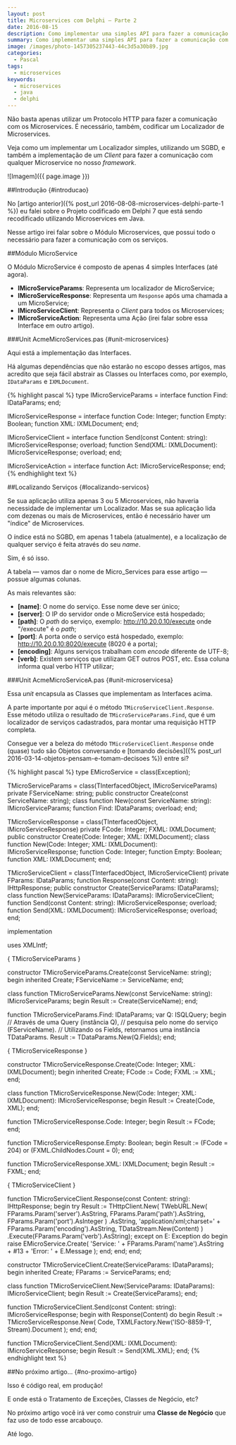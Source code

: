 ```yaml
---
layout: post
title: Microservices com Delphi — Parte 2
date: 2016-08-15
description: Como implementar uma simples API para fazer a comunicação com Microservices em Java.
summary: Como implementar uma simples API para fazer a comunicação com Microservices em Java.
image: /images/photo-1457305237443-44c3d5a30b89.jpg
categories: 
  - Pascal
tags:
  - microservices
keywords:
  - microservices
  - java
  - delphi
--- 
```


Não basta apenas utilizar um Protocolo HTTP para fazer a comunicação com os Microservices. É necessário, também, codificar um Localizador de Microservices.

Veja como um implementar um Localizador simples, utilizando um SGBD, e também a implementação de um *Client* para fazer a comunicação com qualquer Microservice no nosso *framework*.

<!--more-->

![Imagem]({{ page.image }})

##Introdução {#introducao}

No [artigo anterior]({% post_url 2016-08-08-microservices-delphi-parte-1 %}) eu falei sobre o Projeto codificado em Delphi 7 que está sendo recodificado utilizando Microservices em Java.

Nesse artigo irei falar sobre o Módulo Microservices, que possui todo o necessário para fazer a comunicação com os serviços.

##Módulo MicroService

O Módulo MicroService é composto de apenas 4 simples Interfaces (até agora).

  * **IMicroServiceParams**: Representa um localizador de MicroService;
  * **IMicroServiceResponse**: Representa um `Response` após uma chamada a um MicroService;
  * **IMicroServiceClient**: Representa o *Client* para todos os Microservices;
  * **IMicroServiceAction**: Representa uma Ação (irei falar sobre essa Interface em outro artigo).

###Unit AcmeMicroServices.pas {#unit-microservices}

Aqui está a implementação das Interfaces.

Há algumas dependências que não estarão no escopo desses artigos, mas acredito que seja fácil abstrair as Classes ou Interfaces como, por exemplo, `IDataParams` e `IXMLDocument`.
  
{% highlight pascal %}
type
  IMicroServiceParams = interface
    function Find: IDataParams;
  end;

  IMicroServiceResponse = interface
    function Code: Integer;
    function Empty: Boolean;
    function XML: IXMLDocument;
  end;

  IMicroServiceClient = interface
    function Send(const Content: string): IMicroServiceResponse; overload;
    function Send(XML: IXMLDocument): IMicroServiceResponse; overload;
  end;

  IMicroServiceAction = interface
    function Act: IMicroServiceResponse;
  end;
{% endhighlight text %}


##Localizando Serviços {#localizando-servicos}

Se sua aplicação utiliza apenas 3 ou 5 Microservices, não haveria necessidade de implementar um Localizador. Mas se sua aplicação lida com dezenas ou mais de Microservices, então é necessário haver um "índice" de Microservices.

O índice está no SGBD, em apenas 1 tabela (atualmente), e a localização de qualquer serviço é feita através do seu *name*.

Sim, é só isso.

A tabela — vamos dar o nome de Micro_Services para esse artigo — possue algumas colunas.

As mais relevantes são:

  * **[name]**: O nome do serviço. Esse nome deve ser único;
  * **[server]**: O IP do servidor onde o MicroService está hospedado;
  * **[path]**: O *path* do serviço, exemplo: http://10.20.0.10/execute onde "/execute" é o *path*;
  * **[port]**: A porta onde o serviço está hospedado, exemplo: http://10.20.0.10:8020/execute (8020 é a porta);
  * **[encoding]**: Alguns serviços trabalham com *encode* diferente de UTF-8;
  * **[verb]**: Existem serviços que utilizam GET outros POST, etc. Essa coluna informa qual verbo HTTP utilizar;

###Unit AcmeMicroServiceA.pas {#unit-microservicesa}

Essa *unit* encapsula as Classes que implementam as Interfaces acima.

A parte importante por aqui é o método `TMicroServiceClient.Response`. Esse método utiliza o resultado de `TMicroServiceParams.Find`, que é um localizador de serviços cadastrados, para montar uma requisição HTTP completa.

Consegue ver a beleza do método `TMicroServiceClient.Response` onde (quase) tudo são Objetos conversando e [tomando decisões]({% post_url 2016-03-14-objetos-pensam-e-tomam-decisoes %}) entre si?

{% highlight pascal %}
type
  EMicroService = class(Exception);

  TMicroServiceParams = class(TInterfacedObject, IMicroServiceParams)
  private
    FServiceName: string;
  public
    constructor Create(const ServiceName: string);
    class function New(const ServiceName: string): IMicroServiceParams;
    function Find: IDataParams; overload;
  end;

  TMicroServiceResponse = class(TInterfacedObject, IMicroServiceResponse)
  private
    FCode: Integer;
    FXML: IXMLDocument;
  public
    constructor Create(Code: Integer; XML: IXMLDocument);
    class function New(Code: Integer; XML: IXMLDocument): IMicroServiceResponse;
    function Code: Integer;
    function Empty: Boolean;
    function XML: IXMLDocument;
  end;

  TMicroServiceClient = class(TInterfacedObject, IMicroServiceClient)
  private
    FParams: IDataParams;
    function Response(const Content: string): IHttpResponse;
  public
    constructor Create(ServiceParams: IDataParams);
    class function New(ServiceParams: IDataParams): IMicroServiceClient;
    function Send(const Content: string): IMicroServiceResponse; overload;
    function Send(XML: IXMLDocument): IMicroServiceResponse; overload;
  end;

implementation

uses
  XMLIntf;

{ TMicroServiceParams }

constructor TMicroServiceParams.Create(const ServiceName: string);
begin
  inherited Create;
  FServiceName := ServiceName;
end;

class function TMicroServiceParams.New(const ServiceName: string): IMicroServiceParams;
begin
  Result := Create(ServiceName);
end;

function TMicroServiceParams.Find: IDataParams;
var 
  Q: ISQLQuery;
begin
  // Através de uma Query (instância Q), 
  // pesquisa pelo nome do serviço (FServiceName).
  // Utilizando os Fields, retornamos uma instância TDataParams.
  Result := TDataParams.New(Q.Fields);
end;

{ TMicroServiceResponse }

constructor TMicroServiceResponse.Create(Code: Integer; XML: IXMLDocument);
begin
  inherited Create;
  FCode := Code;
  FXML := XML;
end;

class function TMicroServiceResponse.New(Code: Integer; XML: IXMLDocument): IMicroServiceResponse;
begin
  Result := Create(Code, XML);
end;

function TMicroServiceResponse.Code: Integer;
begin
  Result := FCode;
end;

function TMicroServiceResponse.Empty: Boolean;
begin
  Result := (FCode = 204) or (FXML.ChildNodes.Count = 0);
end;

function TMicroServiceResponse.XML: IXMLDocument;
begin
  Result := FXML;
end;

{ TMicroServiceClient }

function TMicroServiceClient.Response(const Content: string): IHttpResponse;
begin
  try
    Result :=
      THttpClient.New(
        TWebURL.New(
          FParams.Param('server').AsString,
          FParams.Param('path').AsString,
          FParams.Param('port').AsInteger
        )
        .AsString,
        'application/xml;charset=' +
          FParams.Param('encoding').AsString,
        TDataStream.New(Content)
      )
      .Execute(FParams.Param('verb').AsString);
  except
    on E: Exception do
    begin
      raise EMicroService.Create(
        'Service: ' + FParams.Param('name').AsString + #13 +
        'Error: ' + E.Message
      );
    end;
  end;
end;

constructor TMicroServiceClient.Create(ServiceParams: IDataParams);
begin
  inherited Create;
  FParams := ServiceParams;
end;

class function TMicroServiceClient.New(ServiceParams: IDataParams): IMicroServiceClient;
begin
  Result := Create(ServiceParams);
end;

function TMicroServiceClient.Send(const Content: string): IMicroServiceResponse;
begin
  with Response(Content) do
  begin
    Result := TMicroServiceResponse.New(
      Code,
      TXMLFactory.New('ISO-8859-1', Stream).Document
    );
  end;
end;

function TMicroServiceClient.Send(XML: IXMLDocument): IMicroServiceResponse;
begin
  Result := Send(XML.XML);
end;
{% endhighlight text %}

##No próximo artigo… {#no-proximo-artigo}

Isso é código real, em produção!

E onde está o Tratamento de Exceções, Classes de Negócio, etc?

No próximo artigo você irá ver como construir uma **Classe de Negócio** que faz uso de todo esse arcabouço.

Até logo.
